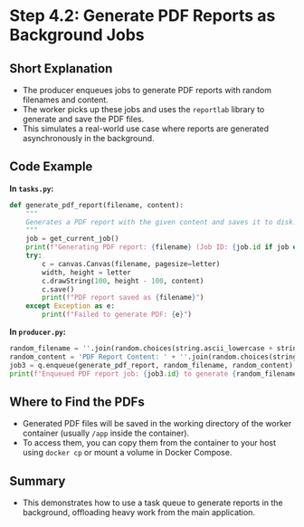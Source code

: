# Step 4.2: Generate PDF Reports as Background Jobs

## Short Explanation
- The producer enqueues jobs to generate PDF reports with random filenames and content.
- The worker picks up these jobs and uses the `reportlab` library to generate and save the PDF files.
- This simulates a real-world use case where reports are generated asynchronously in the background.

## Code Example

**In `tasks.py`:**
```python
def generate_pdf_report(filename, content):
    """
    Generates a PDF report with the given content and saves it to disk.
    """
    job = get_current_job()
    print(f"Generating PDF report: {filename} (Job ID: {job.id if job else 'N/A'})")
    try:
        c = canvas.Canvas(filename, pagesize=letter)
        width, height = letter
        c.drawString(100, height - 100, content)
        c.save()
        print(f"PDF report saved as {filename}")
    except Exception as e:
        print(f"Failed to generate PDF: {e}")
```

**In `producer.py`:**
```python
random_filename = ''.join(random.choices(string.ascii_lowercase + string.digits, k=8)) + ".pdf"
random_content = 'PDF Report Content: ' + ''.join(random.choices(string.ascii_letters + string.digits, k=20))
job3 = q.enqueue(generate_pdf_report, random_filename, random_content)
print(f"Enqueued PDF report job: {job3.id} to generate {random_filename}")
```

## Where to Find the PDFs
- Generated PDF files will be saved in the working directory of the worker container (usually `/app` inside the container).
- To access them, you can copy them from the container to your host using `docker cp` or mount a volume in Docker Compose.

## Summary
- This demonstrates how to use a task queue to generate reports in the background, offloading heavy work from the main application.
